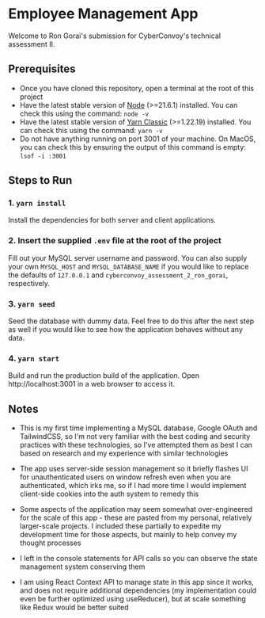 # Employee Management App

Welcome to Ron Gorai's submission for CyberConvoy's technical assessment II.


## Prerequisites

- Once you have cloned this repository, open a terminal at the root of this project
- Have the latest stable version of [Node](https://nodejs.org/en/download/current) (>=21.6.1) installed. You can check this using the command: `node -v`
- Have the latest stable version of [Yarn Classic](https://classic.yarnpkg.com/lang/en/docs/install/) (>=1.22.19) installed. You can check this using the command: `yarn -v`
- Do not have anything running on port 3001 of your machine. On MacOS, you can check this by ensuring the output of this command is empty: `lsof -i :3001`


## Steps to Run

### 1. `yarn install`
Install the dependencies for both server and client applications.

### 2. Insert the supplied `.env` file at the root of the project
Fill out your MySQL server username and password. You can also supply your own `MYSQL_HOST` and `MYSQL_DATABASE_NAME` if you would like to replace the defaults of `127.0.0.1` and `cyberconvoy_assessment_2_ron_gorai`, respectively.

### 3. `yarn seed`
Seed the database with dummy data. Feel free to do this after the next step as well if you would like to see how the application behaves without any data.

### 4. `yarn start`
Build and run the production build of the application. Open http://localhost:3001 in a web browser to access it.


## Notes

- This is my first time implementing a MySQL database, Google OAuth and TailwindCSS, so I'm not very familiar with the best coding and security practices with these technologies, so I've attempted them as best I can based on research and my experience with similar technologies

- The app uses server-side session management so it briefly flashes UI for unauthenticated users on window refresh even when you are authenticated, which irks me, so if I had more time I would implement client-side cookies into the auth system to remedy this

- Some aspects of the application may seem somewhat over-engineered for the scale of this app - these are pasted from my personal, relatively larger-scale projects. I included these partially to expedite my development time for those aspects, but mainly to help convey my thought processes

- I left in the console statements for API calls so you can observe the state management system conserving them

- I am using React Context API to manage state in this app since it works, and does not require additional dependencies (my implementation could even be further optimized using useReducer), but at scale something like Redux would be better suited